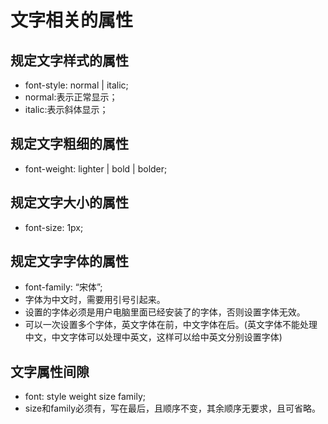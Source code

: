 # 文字相关的属性

## 规定文字样式的属性

- font-style: normal | italic;
- normal:表示正常显示；
- italic:表示斜体显示；

## 规定文字粗细的属性

- font-weight: lighter | bold | bolder;

## 规定文字大小的属性

- font-size: 1px;

## 规定文字字体的属性

- font-family: “宋体”;
- 字体为中文时，需要用引号引起来。
- 设置的字体必须是用户电脑里面已经安装了的字体，否则设置字体无效。
- 可以一次设置多个字体，英文字体在前，中文字体在后。(英文字体不能处理中文，中文字体可以处理中英文，这样可以给中英文分别设置字体)

## 文字属性间隙

- font: style weight size family;
- size和family必须有，写在最后，且顺序不变，其余顺序无要求，且可省略。
